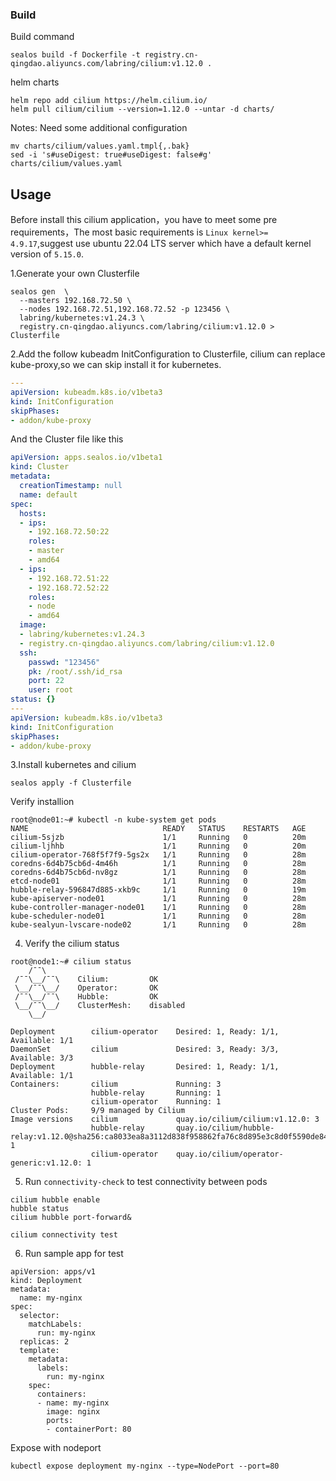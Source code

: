 ### Build

Build command

```shell
sealos build -f Dockerfile -t registry.cn-qingdao.aliyuncs.com/labring/cilium:v1.12.0 .
```

helm charts

```shell
helm repo add cilium https://helm.cilium.io/
helm pull cilium/cilium --version=1.12.0 --untar -d charts/
```

Notes: Need some additional configuration

```shell
mv charts/cilium/values.yaml.tmpl{,.bak}
sed -i 's#useDigest: true#useDigest: false#g' charts/cilium/values.yaml
```

## Usage

Before install this cilium application，you have to meet some pre requirements，The most basic requirements is `Linux kernel>= 4.9.17`,suggest use ubuntu 22.04 LTS server which have a default kernel version of `5.15.0`.

1.Generate your own Clusterfile

```shell
sealos gen  \
  --masters 192.168.72.50 \
  --nodes 192.168.72.51,192.168.72.52 -p 123456 \
  labring/kubernetes:v1.24.3 \
  registry.cn-qingdao.aliyuncs.com/labring/cilium:v1.12.0 > Clusterfile
```

2.Add the follow kubeadm InitConfiguration to Clusterfile, cilium can replace kube-proxy,so we can skip install it for  kubernetes.

```yaml
---
apiVersion: kubeadm.k8s.io/v1beta3
kind: InitConfiguration
skipPhases:
- addon/kube-proxy
```

And the Cluster file like this

```yaml
apiVersion: apps.sealos.io/v1beta1
kind: Cluster
metadata:
  creationTimestamp: null
  name: default
spec:
  hosts:
  - ips:
    - 192.168.72.50:22
    roles:
    - master
    - amd64
  - ips:
    - 192.168.72.51:22
    - 192.168.72.52:22
    roles:
    - node
    - amd64
  image:
  - labring/kubernetes:v1.24.3
  - registry.cn-qingdao.aliyuncs.com/labring/cilium:v1.12.0
  ssh:
    passwd: "123456"
    pk: /root/.ssh/id_rsa
    port: 22
    user: root
status: {}
---
apiVersion: kubeadm.k8s.io/v1beta3
kind: InitConfiguration
skipPhases:
- addon/kube-proxy
```

3.Install kubernetes and cilium

```
sealos apply -f Clusterfile
```

Verify installion

```
root@node01:~# kubectl -n kube-system get pods
NAME                              READY   STATUS    RESTARTS   AGE
cilium-5sjzb                      1/1     Running   0          20m
cilium-ljhhb                      1/1     Running   0          20m
cilium-operator-768f5f7f9-5gs2x   1/1     Running   0          28m
coredns-6d4b75cb6d-4m46h          1/1     Running   0          28m
coredns-6d4b75cb6d-nv8gz          1/1     Running   0          28m
etcd-node01                       1/1     Running   0          28m
hubble-relay-596847d885-xkb9c     1/1     Running   0          19m
kube-apiserver-node01             1/1     Running   0          28m
kube-controller-manager-node01    1/1     Running   0          28m
kube-scheduler-node01             1/1     Running   0          28m
kube-sealyun-lvscare-node02       1/1     Running   0          28m
```

4. Verify the cilium status

```
root@node1:~# cilium status
    /¯¯\
 /¯¯\__/¯¯\    Cilium:         OK
 \__/¯¯\__/    Operator:       OK
 /¯¯\__/¯¯\    Hubble:         OK
 \__/¯¯\__/    ClusterMesh:    disabled
    \__/

Deployment        cilium-operator    Desired: 1, Ready: 1/1, Available: 1/1
DaemonSet         cilium             Desired: 3, Ready: 3/3, Available: 3/3
Deployment        hubble-relay       Desired: 1, Ready: 1/1, Available: 1/1
Containers:       cilium             Running: 3
                  hubble-relay       Running: 1
                  cilium-operator    Running: 1
Cluster Pods:     9/9 managed by Cilium
Image versions    cilium             quay.io/cilium/cilium:v1.12.0: 3
                  hubble-relay       quay.io/cilium/hubble-relay:v1.12.0@sha256:ca8033ea8a3112d838f958862fa76c8d895e3c8d0f5590de849b91745af5ac4d: 1
                  cilium-operator    quay.io/cilium/operator-generic:v1.12.0: 1
```

5. Run `connectivity-check` to test connectivity between pods

```
cilium hubble enable
hubble status
cilium hubble port-forward&

cilium connectivity test
```

6. Run sample app for test

```
apiVersion: apps/v1
kind: Deployment
metadata:
  name: my-nginx
spec:
  selector:
    matchLabels:
      run: my-nginx
  replicas: 2
  template:
    metadata:
      labels:
        run: my-nginx
    spec:
      containers:
      - name: my-nginx
        image: nginx
        ports:
        - containerPort: 80
```

Expose with nodeport 

```
kubectl expose deployment my-nginx --type=NodePort --port=80
```